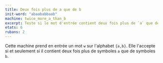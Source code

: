 ```yaml
---
title: Deux fois plus de a que de b
init-word: "abaababbaab"
machine: twice_more_a_than_b
excerpt: Teste si le mot d'entrée contient deux fois plus de `a` que de `b`
etats: 6
rubans: 2
---
```

Cette machine prend en entrée un mot `w` sur l'alphabet `{a,b}`. Elle l'accepte si et seulement si il contient deux fois plus de symboles `a` que de symboles `b`.

